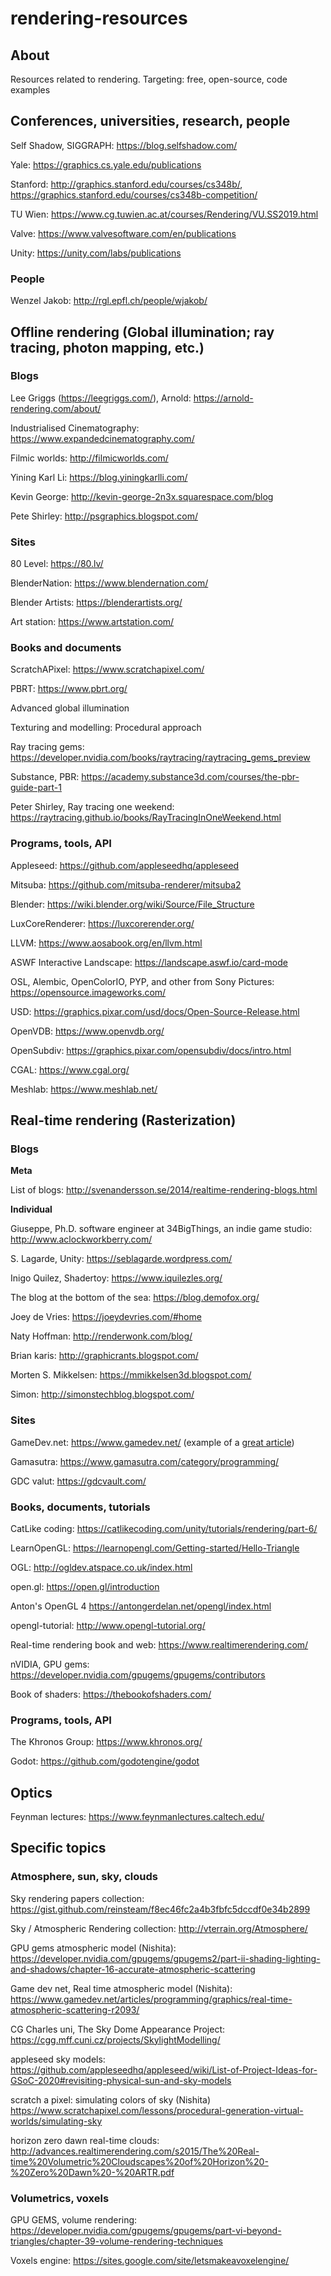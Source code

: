 # rendering-resources

## About
Resources related to rendering. Targeting: free, open-source, code examples 

## Conferences, universities, research, people

Self Shadow, SIGGRAPH: https://blog.selfshadow.com/

Yale: https://graphics.cs.yale.edu/publications

Stanford: http://graphics.stanford.edu/courses/cs348b/, https://graphics.stanford.edu/courses/cs348b-competition/

TU Wien: https://www.cg.tuwien.ac.at/courses/Rendering/VU.SS2019.html

Valve: https://www.valvesoftware.com/en/publications

Unity: https://unity.com/labs/publications

### People

Wenzel Jakob: http://rgl.epfl.ch/people/wjakob/

## Offline rendering (Global illumination; ray tracing, photon mapping, etc.)

### Blogs

Lee Griggs (https://leegriggs.com/), Arnold: https://arnold-rendering.com/about/

Industrialised Cinematography: https://www.expandedcinematography.com/

Filmic worlds: http://filmicworlds.com/

Yining Karl Li: https://blog.yiningkarlli.com/

Kevin George: http://kevin-george-2n3x.squarespace.com/blog

Pete Shirley: http://psgraphics.blogspot.com/
### Sites

80 Level: https://80.lv/

BlenderNation: https://www.blendernation.com/

Blender Artists: https://blenderartists.org/

Art station: https://www.artstation.com/

### Books and documents

ScratchAPixel: https://www.scratchapixel.com/

PBRT: https://www.pbrt.org/

Advanced global illumination

Texturing and modelling: Procedural approach

Ray tracing gems: https://developer.nvidia.com/books/raytracing/raytracing_gems_preview

Substance, PBR: https://academy.substance3d.com/courses/the-pbr-guide-part-1

Peter Shirley, Ray tracing one weekend: https://raytracing.github.io/books/RayTracingInOneWeekend.html

### Programs, tools, API

Appleseed: https://github.com/appleseedhq/appleseed

Mitsuba: https://github.com/mitsuba-renderer/mitsuba2

Blender: https://wiki.blender.org/wiki/Source/File_Structure

LuxCoreRenderer: https://luxcorerender.org/

LLVM: https://www.aosabook.org/en/llvm.html

ASWF Interactive Landscape: https://landscape.aswf.io/card-mode

OSL, Alembic, OpenColorIO, PYP, and other from Sony Pictures: https://opensource.imageworks.com/

USD: https://graphics.pixar.com/usd/docs/Open-Source-Release.html

OpenVDB: https://www.openvdb.org/

OpenSubdiv: https://graphics.pixar.com/opensubdiv/docs/intro.html

CGAL: https://www.cgal.org/

Meshlab: https://www.meshlab.net/

## Real-time rendering (Rasterization)

### Blogs

**Meta**

List of blogs: http://svenandersson.se/2014/realtime-rendering-blogs.html

**Individual**

Giuseppe, Ph.D. software engineer at 34BigThings, an indie game studio: http://www.aclockworkberry.com/

S. Lagarde, Unity: https://seblagarde.wordpress.com/

Inigo Quilez, Shadertoy: https://www.iquilezles.org/

The blog at the bottom of the sea: https://blog.demofox.org/

Joey de Vries: https://joeydevries.com/#home

Naty Hoffman: http://renderwonk.com/blog/

Brian karis: http://graphicrants.blogspot.com/

Morten S. Mikkelsen: https://mmikkelsen3d.blogspot.com/

Simon: http://simonstechblog.blogspot.com/

### Sites

GameDev.net: https://www.gamedev.net/ (example of a [great article](https://www.gamedev.net/articles/programming/graphics/thin-film-interference-for-computer-graphics-r2962/))

Gamasutra: https://www.gamasutra.com/category/programming/

GDC valut: https://gdcvault.com/

### Books, documents, tutorials
CatLike coding: https://catlikecoding.com/unity/tutorials/rendering/part-6/

LearnOpenGL: https://learnopengl.com/Getting-started/Hello-Triangle

OGL: http://ogldev.atspace.co.uk/index.html

open.gl: https://open.gl/introduction

Anton's OpenGL 4 https://antongerdelan.net/opengl/index.html

opengl-tutorial: http://www.opengl-tutorial.org/

Real-time rendering book and web: https://www.realtimerendering.com/

nVIDIA, GPU gems: https://developer.nvidia.com/gpugems/gpugems/contributors

Book of shaders: https://thebookofshaders.com/

### Programs, tools, API

The Khronos Group: https://www.khronos.org/

Godot: https://github.com/godotengine/godot

## Optics

Feynman lectures: https://www.feynmanlectures.caltech.edu/

## Specific topics

### Atmosphere, sun, sky, clouds

Sky rendering papers collection: https://gist.github.com/reinsteam/f8ec46fc2a4b3fbfc5dccdf0e34b2899

Sky / Atmospheric Rendering collection: http://vterrain.org/Atmosphere/

GPU gems atmospheric model (Nishita): https://developer.nvidia.com/gpugems/gpugems2/part-ii-shading-lighting-and-shadows/chapter-16-accurate-atmospheric-scattering

Game dev net, Real time atmospheric model (Nishita): https://www.gamedev.net/articles/programming/graphics/real-time-atmospheric-scattering-r2093/

CG Charles uni, The Sky Dome Appearance Project: https://cgg.mff.cuni.cz/projects/SkylightModelling/

appleseed sky models: https://github.com/appleseedhq/appleseed/wiki/List-of-Project-Ideas-for-GSoC-2020#revisiting-physical-sun-and-sky-models

scratch a pixel: simulating colors of sky (Nishita) https://www.scratchapixel.com/lessons/procedural-generation-virtual-worlds/simulating-sky

horizon zero dawn real-time clouds: http://advances.realtimerendering.com/s2015/The%20Real-time%20Volumetric%20Cloudscapes%20of%20Horizon%20-%20Zero%20Dawn%20-%20ARTR.pdf

### Volumetrics, voxels

GPU GEMS, volume rendering: https://developer.nvidia.com/gpugems/gpugems/part-vi-beyond-triangles/chapter-39-volume-rendering-techniques

Voxels engine: https://sites.google.com/site/letsmakeavoxelengine/
